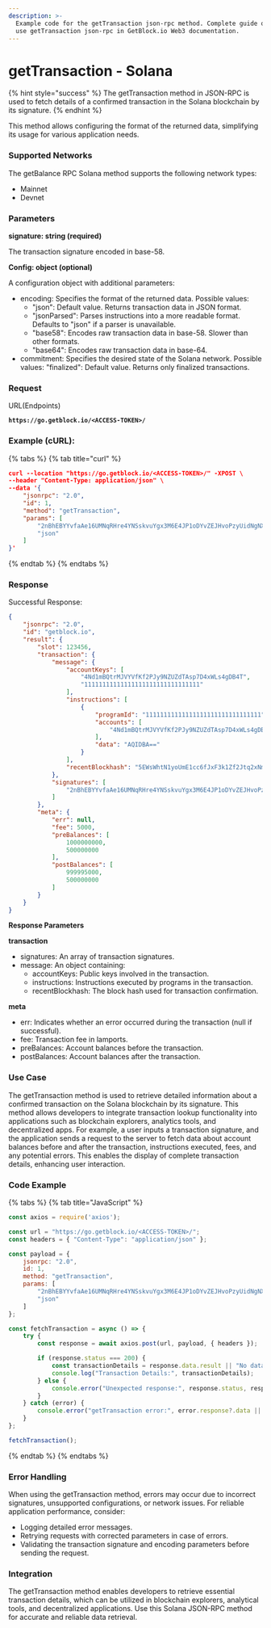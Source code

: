 ```yaml
---
description: >-
  Example code for the getTransaction json-rpc method. Сomplete guide on how to
  use getTransaction json-rpc in GetBlock.io Web3 documentation.
---
```


# getTransaction - Solana

{% hint style="success" %}
The getTransaction method in JSON-RPC is used to fetch details of a confirmed transaction in the Solana blockchain by its signature.
{% endhint %}

This method allows configuring the format of the returned data, simplifying its usage for various application needs.

### **Supported Networks**

The getBalance RPC Solana method supports the following network types:

* Mainnet
* Devnet

### Parameters

**signature: string (required)**

The transaction signature encoded in base-58.

**Config: object (optional)**

A configuration object with additional parameters:

* encoding: Specifies the format of the returned data. Possible values:
  * "json": Default value. Returns transaction data in JSON format.
  * "jsonParsed": Parses instructions into a more readable format. Defaults to "json" if a parser is unavailable.
  * "base58": Encodes raw transaction data in base-58. Slower than other formats.
  * "base64": Encodes raw transaction data in base-64.
* commitment: Specifies the desired state of the Solana network. Possible values: "finalized": Default value. Returns only finalized transactions.

### Request

URL(Endpoints)

<pre class="language-json" data-full-width="false"><code class="lang-json"><strong>https://go.getblock.io/&#x3C;ACCESS-TOKEN>/
</strong></code></pre>

### Example (cURL):

{% tabs %}
{% tab title="curl" %}
```json
curl --location "https://go.getblock.io/<ACCESS-TOKEN>/" -XPOST \
--header "Content-Type: application/json" \
--data '{
    "jsonrpc": "2.0",
    "id": 1,
    "method": "getTransaction",
    "params": [
        "2nBhEBYYvfaAe16UMNqRHre4YNSskvuYgx3M6E4JP1oDYvZEJHvoPzyUidNgNX5r9sTyN1J9UxtbCXy2rqYcuyuv",
        "json"
    ]
}'
```
{% endtab %}
{% endtabs %}

### Response

Successful Response:

```json
{
    "jsonrpc": "2.0",
    "id": "getblock.io",
    "result": {
        "slot": 123456,
        "transaction": {
            "message": {
                "accountKeys": [
                    "4Nd1mBQtrMJVYVfKf2PJy9NZUZdTAsp7D4xWLs4gDB4T",
                    "11111111111111111111111111111111"
                ],
                "instructions": [
                    {
                        "programId": "11111111111111111111111111111111",
                        "accounts": [
                            "4Nd1mBQtrMJVYVfKf2PJy9NZUZdTAsp7D4xWLs4gDB4T"
                        ],
                        "data": "AQIDBA=="
                    }
                ],
                "recentBlockhash": "5EWsWhtN1yoUmE1cc6fJxF3k1Zf2Jtq2xNmRpZy1H8FA"
            },
            "signatures": [
                "2nBhEBYYvfaAe16UMNqRHre4YNSskvuYgx3M6E4JP1oDYvZEJHvoPzyUidNgNX5r9sTyN1J9UxtbCXy2rqYcuyuv"
            ]
        },
        "meta": {
            "err": null,
            "fee": 5000,
            "preBalances": [
                1000000000,
                500000000
            ],
            "postBalances": [
                999995000,
                500000000
            ]
        }
    }
}

```

**Response Parameters**

**transaction**

* signatures: An array of transaction signatures.
* message: An object containing:
  * accountKeys: Public keys involved in the transaction.
  * instructions: Instructions executed by programs in the transaction.
  * recentBlockhash: The block hash used for transaction confirmation.

**meta**

* err: Indicates whether an error occurred during the transaction (null if successful).
* fee: Transaction fee in lamports.
* preBalances: Account balances before the transaction.
* postBalances: Account balances after the transaction.

### Use Case

The getTransaction method is used to retrieve detailed information about a confirmed transaction on the Solana blockchain by its signature. This method allows developers to integrate transaction lookup functionality into applications such as blockchain explorers, analytics tools, and decentralized apps. For example, a user inputs a transaction signature, and the application sends a request to the server to fetch data about account balances before and after the transaction, instructions executed, fees, and any potential errors. This enables the display of complete transaction details, enhancing user interaction.

### Code Example

{% tabs %}
{% tab title="JavaScript" %}
```javascript
const axios = require('axios');

const url = "https://go.getblock.io/<ACCESS-TOKEN>/";
const headers = { "Content-Type": "application/json" };

const payload = {
    jsonrpc: "2.0",
    id: 1,
    method: "getTransaction",
    params: [
        "2nBhEBYYvfaAe16UMNqRHre4YNSskvuYgx3M6E4JP1oDYvZEJHvoPzyUidNgNX5r9sTyN1J9UxtbCXy2rqYcuyuv",
        "json"
    ]
};

const fetchTransaction = async () => {
    try {
        const response = await axios.post(url, payload, { headers });

        if (response.status === 200) {
            const transactionDetails = response.data.result || "No data available";
            console.log("Transaction Details:", transactionDetails);
        } else {
            console.error("Unexpected response:", response.status, response.statusText);
        }
    } catch (error) {
        console.error("getTransaction error:", error.response?.data || error.message);
    }
};

fetchTransaction();
```
{% endtab %}
{% endtabs %}

### Error Handling

When using the getTransaction method, errors may occur due to incorrect signatures, unsupported configurations, or network issues. For reliable application performance, consider:

* Logging detailed error messages.
* Retrying requests with corrected parameters in case of errors.
* Validating the transaction signature and encoding parameters before sending the request.

### Integration

The getTransaction method enables developers to retrieve essential transaction details, which can be utilized in blockchain explorers, analytical tools, and decentralized applications. Use this Solana JSON-RPC method for accurate and reliable data retrieval.
